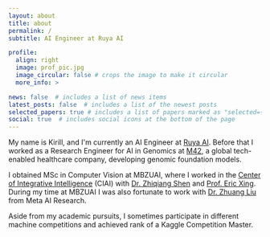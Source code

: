 ```yaml
---
layout: about
title: about
permalink: /
subtitle: AI Engineer at Ruya AI

profile:
  align: right
  image: prof_pic.jpg
  image_circular: false # crops the image to make it circular
  more_info: >

news: false  # includes a list of news items
latest_posts: false  # includes a list of the newest posts
selected_papers: true # includes a list of papers marked as "selected={true}"
social: true  # includes social icons at the bottom of the page
---
```


My name is Kirill, and I'm currently an AI Engineer at <a href="https://ruya.ai/">Ruya AI</a>. Before that I worked as a Research Engineer for AI in Genomics at <a href="https://m42.ae/">M42</a>, a global tech-enabled healthcare company, developing genomic foundation models. 

I obtained MSc in Computer Vision at MBZUAI, where I worked in the <a href='https://mbzuai.ac.ae/research/research-center/ciai/'>Center of Integrative Intelligence</a> (CIAI) with <a href='https://zhiqiangshen.com'>Dr. Zhiqiang Shen</a> and <a href='https://mbzuai.ac.ae/study/faculty/professor-eric-xing/'>Prof. Eric Xing</a>. During my time at MBZUAI I was also fortunate to work with <a href='https://liuzhuang13.github.io/'>Dr. Zhuang Liu</a> from Meta AI Research. 

Aside from my academic pursuits, I sometimes participate in different machine competitions and achieved rank of a Kaggle Competition Master. 

